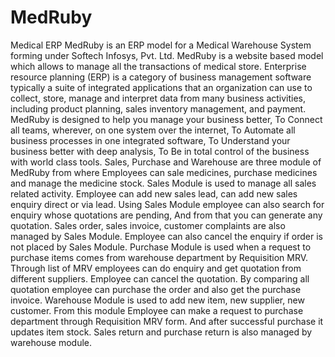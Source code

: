 # MedRuby
Medical ERP
  MedRuby is an ERP model for a Medical Warehouse System forming under Softech Infosys, Pvt. Ltd. MedRuby is a website based model which allows
to manage all the transactions of medical store.
  Enterprise resource planning (ERP) is a category of business management software typically a suite of integrated applications that an organization can use
to collect, store, manage and interpret data from many business activities, including product planning, sales inventory management, and payment.
  MedRuby is designed to help you manage your business better, To Connect all teams, wherever, on one system over the internet, To Automate all
business processes in one integrated software, To Understand your business better with deep analysis, To Be in total control of the business with world class
tools.
  Sales, Purchase and Warehouse are three module of MedRuby from where Employees can sale medicines, purchase medicines and manage the medicine
stock.
  Sales Module is used to manage all sales related activity. Employee can add new sales lead, can add new sales enquiry direct or via lead. Using Sales
Module employee can also search for enquiry whose quotations are pending, And from that you can generate any quotation. Sales order, sales invoice, customer
complaints are also managed by Sales Module. Employee can also cancel the enquiry if order is not placed by Sales Module.
  Purchase Module is used when a request to purchase items comes from warehouse department by Requisition MRV. Through list of MRV employees
can do enquiry and get quotation from different suppliers. Employee can cancel the quotation. By comparing all quotation employee can purchase the order and
also get the purchase invoice.
  Warehouse Module is used to add new item, new supplier, new customer. From this module Employee can make a request to purchase department through
Requisition MRV form. And after successful purchase it updates item stock. Sales return and purchase return is also managed by warehouse module.
